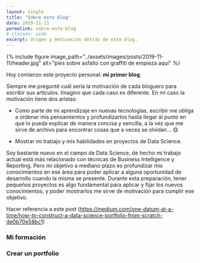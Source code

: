 ```yaml
---
layout: single
title: "Sobre este blog"
date: 2019-11-11
permalink: sobre-este-blog
# classes: wide
excerpt: Origen y motivación detrás de este blog.
---
```


{% include figure image_path="../assets/images/posts/2019-11-11/header.jpg" alt="pies sobre asfalto con graffiti de empieza aquí" %}

Hoy comienzo este proyecto personal: **mi primer blog**.

Siempre me pregunté cuál sería la motivación de cada bloguero para escribir sus artículos. Imagino que cada caso es diferente.
En mi caso la motivación tiene dos aristas:

- Como parte de mi aprendizaje en nuevas tecnologías, escribir me obliga a ordenar mis pensamientos y profundizarlos hasta llegar al punto en que lo pueda explicar de manera concisa y sencilla, a la vez que me sirve de archivo para encontrar cosas que a veces se olvidan... 😋

- Mostrar mi trabajo y mis habilidades en proyectos de Data Science.

Soy bastante nuevo en el campo de Data Science, de hecho mi trabajo actual está más relacionado con técnicas de Business Intelligence y Reporting. Pero mi objetivo a mediano plazo es profundizar mis conocimientos en ese área para poder aplicar a alguna oportunidad de desarrollo cuando la misma se presente. Durante esta preparación, tener pequeños proyectos es algo fundamental para aplicar y fijar los nuevos conocimientos, y poder mostrarlos me sirve de motivación para cumplir ese objetivo.

Hacer referencia a este post (https://medium.com/one-datum-at-a-time/how-to-construct-a-data-science-portfolio-from-scratch-de0b70e58bc1)

### Mi formación

### Crear un portfolio
